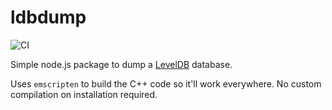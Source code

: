 # ldbdump

![CI](https://github.com/haraldF/ldbdump/workflows/emscripten%20CI/badge.svg)

Simple node.js package to dump a [LevelDB](https://github.com/google/leveldb) database.

Uses `emscripten` to build the C++ code so it'll work everywhere.
No custom compilation on installation required.
